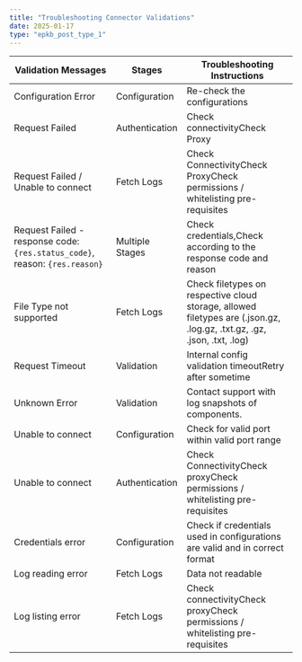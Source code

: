 ```yaml
---
title: "Troubleshooting Connector Validations"
date: 2025-01-17
type: "epkb_post_type_1"
---
```


| **Validation Messages** | **Stages** | **Troubleshooting Instructions** |
| --- | --- | --- |
| Configuration Error | Configuration | Re-check the configurations |
| Request Failed | Authentication | Check connectivityCheck Proxy |
| Request Failed / Unable to connect | Fetch Logs | Check ConnectivityCheck ProxyCheck permissions / whitelisting pre-requisites |
| Request Failed - response code: `{res.status_code}`, reason: `{res.reason}` | Multiple Stages | Check credentials,Check according to the response code and reason |
| File Type not supported | Fetch Logs | Check filetypes on respective cloud storage, allowed filetypes are (.json.gz, .log.gz, .txt.gz, .gz, .json, .txt, .log) |
| Request Timeout | Validation | Internal config validation timeoutRetry after sometime |
| Unknown Error | Validation | Contact support with log snapshots of components. |
| Unable to connect | Configuration | Check for valid port within valid port range |
| Unable to connect | Authentication | Check ConnectivityCheck proxyCheck permissions / whitelisting pre-requisites |
| Credentials error | Configuration | Check if credentials used in configurations are valid and in correct format |
| Log reading error | Fetch Logs | Data not readable |
| Log listing error | Fetch Logs | Check connectivityCheck proxyCheck permissions / whitelisting pre-requisites |
